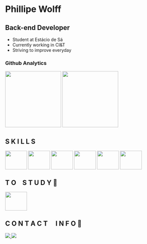 # Phillipe Wolff
## Back-end Developer
- Student at Estácio de Sá
- Currently working in CI&T
- Striving to improve everyday

### Github Analytics
<div>
  <img height="180em" src="https://github-readme-stats.vercel.app/api?username=Fflow021&include_all_commits=true&show_icons=true&theme=nightowl">
  <img height="180em" src="https://github-readme-stats.vercel.app/api/top-langs/?username=Fflow021&layout=compact&theme=nightowl">
</div>

## S K I L L S
<div>
  <img align="center" height= "60" width="70" src="https://cdn.jsdelivr.net/gh/devicons/devicon/icons/java/java-original-wordmark.svg"/>
  <img align="center" height= "60" width="70" src="https://cdn.jsdelivr.net/gh/devicons/devicon/icons/spring/spring-original-wordmark.svg"/>
  <img align="center" height= "60" width="70" src="https://cdn.jsdelivr.net/gh/devicons/devicon/icons/postgresql/postgresql-plain-wordmark.svg"/>
  <img align="center" height= "60" width="70" src="https://cdn.jsdelivr.net/gh/devicons/devicon@latest/icons/python/python-original-wordmark.svg"/>
  <img align="center" height= "60" width="70" src="https://cdn.jsdelivr.net/gh/devicons/devicon@latest/icons/html5/html5-original-wordmark.svg" />
  <img align="center" height= "60" width="70" src="https://cdn.jsdelivr.net/gh/devicons/devicon@latest/icons/typescript/typescript-original.svg" />
    
</div>

## T O⠀ S T U D Y 📖
<div>
  <img img align="center" height= "60" width="70" src="https://cdn.jsdelivr.net/gh/devicons/devicon/icons/docker/docker-original-wordmark.svg" />
</div>

## C O N T A C T ⠀ I N F O 📲
<div>
  <a href= "mailto:phillipe.wolff@gmail.com"><img src="https://img.shields.io/badge/Gmail-D14836?style=for-the-badge&logo=gmail&logoColor=white" target="_blank">
  <a href= "https://www.linkedin.com/in/phillipe-wolff-22305b224/"><img src="https://img.shields.io/badge/LinkedIn-0077B5?style=for-the-badge&logo=linkedin&logoColor=white" target="_blank">
</div>
